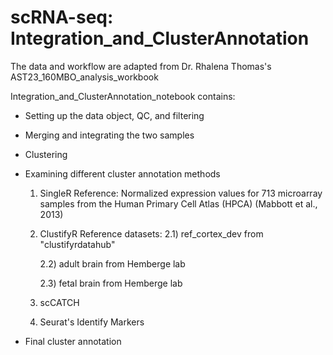 # scRNA-seq: Integration_and_ClusterAnnotation

The data and workflow are adapted from Dr. Rhalena Thomas's AST23_160MBO_analysis_workbook

Integration_and_ClusterAnnotation_notebook contains:

- Setting up the data object, QC, and filtering 

- Merging and integrating the two samples

- Clustering 

- Examining different cluster annotation methods 

    1) SingleR
        Reference: Normalized expression values for 713 microarray samples from the Human Primary Cell Atlas (HPCA) (Mabbott et al., 2013)
  
    2) ClustifyR
        Reference datasets: 
        2.1) ref_cortex_dev  from "clustifyrdatahub"
           
         2.2) adult brain from Hemberge lab 
           
         2.3) fetal brain from Hemberge lab 

    3) scCATCH

    4) Seurat's Identify Markers   

- Final cluster annotation
